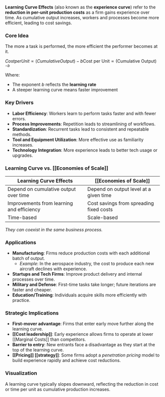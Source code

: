 **Learning Curve Effects** (also known as the **experience curve**) refer to the **reduction in per-unit production costs** as a firm gains experience over time. As cumulative output increases, workers and processes become more efficient, leading to cost savings.

### Core Idea

The more a task is performed, the more efficient the performer becomes at it.

$Cost per Unit∝(Cumulative Output)−b\text{Cost per Unit} \propto \text{(Cumulative Output)}^{-b}$

Where:
- The exponent _b_ reflects the **learning rate**    
- A steeper learning curve means faster improvement
    
### Key Drivers

- **Labor Efficiency**: Workers learn to perform tasks faster and with fewer errors.    
- **Process Improvements**: Repetition leads to streamlining of workflows.    
- **Standardization**: Recurrent tasks lead to consistent and repeatable methods.    
- **Tool and Equipment Utilization**: More effective use as familiarity increases.    
- **Technology Integration**: More experience leads to better tech usage or upgrades.    

### Learning Curve vs. [[Economies of Scale]]

|Learning Curve Effects|[[Economies of Scale]]|
|---|---|
|Depend on cumulative output over time|Depend on output level at a given time|
|Improvements from learning and efficiency|Cost savings from spreading fixed costs|
|Time-based|Scale-based|

_They can coexist in the same business process._

### Applications

- **Manufacturing**: Firms reduce production costs with each additional batch of output.    
    - _Example_: In the aerospace industry, the cost to produce each new aircraft declines with experience.        
- **Startups and Tech Firms**: Improve product delivery and internal processes over time.    
- **Military and Defense**: First-time tasks take longer; future iterations are faster and cheaper.    
- **Education/Training**: Individuals acquire skills more efficiently with practice.    

### Strategic Implications

- **First-mover advantage**: Firms that enter early move further along the learning curve.    
- **[[Cost leadership]]**: Early experience allows firms to operate at lower [[Marginal Costs]] than competitors.    
- **Barrier to entry**: New entrants face a disadvantage as they start at the top of the learning curve.    
- **[[Pricing]] [[strategy]]**: Some firms adopt a _penetration pricing_ model to build experience rapidly and achieve cost reductions.    

### Visualization

A learning curve typically slopes downward, reflecting the reduction in cost or time per unit as cumulative production increases.
